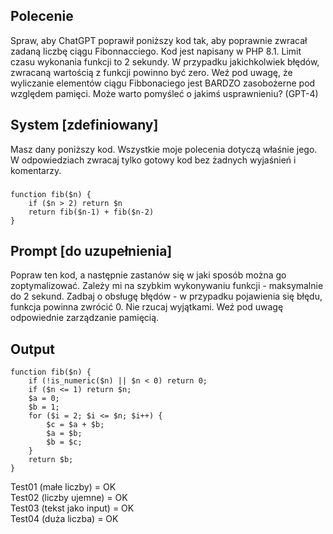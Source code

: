 ## Polecenie
Spraw, aby ChatGPT poprawił poniższy kod tak, aby poprawnie zwracał zadaną liczbę ciągu Fibonnacciego. Kod jest napisany w PHP 8.1. Limit czasu wykonania funkcji to 2 sekundy. W przypadku jakichkolwiek błędów, zwracaną wartością z funkcji powinno być zero. Weź pod uwagę, że wyliczanie elementów ciągu Fibbonaciego jest BARDZO zasobożerne pod względem pamięci. Może warto pomyśleć o jakimś usprawnieniu? (GPT-4)

## System [zdefiniowany]
Masz dany poniższy kod. Wszystkie moje polecenia dotyczą właśnie jego. W odpowiedziach zwracaj tylko gotowy kod bez żadnych wyjaśnień i komentarzy.

###
```
function fib($n) {
    if ($n > 2) return $n
    return fib($n-1) + fib($n-2)
}
```

## Prompt [do uzupełnienia]
Popraw ten kod, a następnie zastanów się w jaki sposób można go zoptymalizować. Zależy mi na szybkim wykonywaniu funkcji - maksymalnie do 2 sekund. Zadbaj o obsługę błędów - w przypadku pojawienia się błędu, funkcja powinna zwrócić 0. Nie rzucaj wyjątkami. Weź pod uwagę odpowiednie zarządzanie pamięcią.

## Output
```
function fib($n) {
    if (!is_numeric($n) || $n < 0) return 0;
    if ($n <= 1) return $n;
    $a = 0;
    $b = 1;
    for ($i = 2; $i <= $n; $i++) {
        $c = $a + $b;
        $a = $b;
        $b = $c;
    }
    return $b;
}
```

Test01 (małe liczby) = OK\
Test02 (liczby ujemne) = OK\
Test03 (tekst jako input) = OK\
Test04 (duża liczba) = OK
